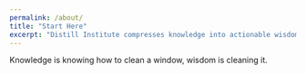 ```yaml
---
permalink: /about/
title: "Start Here"
excerpt: "Distill Institute compresses knowledge into actionable wisdom"
---
```


Knowledge is knowing how to clean a window, wisdom is cleaning it.



